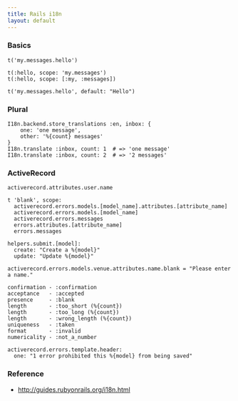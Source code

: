 ```yaml
---
title: Rails i18n
layout: default
---
```


### Basics

    t('my.messages.hello')

    t(:hello, scope: 'my.messages')
    t(:hello, scope: [:my, :messages])

    t('my.messages.hello', default: "Hello")

### Plural

    I18n.backend.store_translations :en, inbox: {
        one: 'one message',
        other: '%{count} messages'
    }
    I18n.translate :inbox, count: 1  # => 'one message'
    I18n.translate :inbox, count: 2  # => '2 messages'

### ActiveRecord

    activerecord.attributes.user.name

    t 'blank', scope:
      activerecord.errors.models.[model_name].attributes.[attribute_name]
      activerecord.errors.models.[model_name]
      activerecord.errors.messages
      errors.attributes.[attribute_name]
      errors.messages

    helpers.submit.[model]:
      create: "Create a %{model}"
      update: "Update %{model}"

    activerecord.errors.models.venue.attributes.name.blank = "Please enter a name."

    confirmation - :confirmation
    acceptance   - :accepted
    presence     - :blank
    length       - :too_short (%{count})
    length       - :too_long (%{count})
    length       - :wrong_length (%{count})
    uniqueness   - :taken
    format       - :invalid
    numericality - :not_a_number

    activerecord.errors.template.header:
      one: "1 error prohibited this %{model} from being saved"
 
### Reference
 * http://guides.rubyonrails.org/i18n.html
